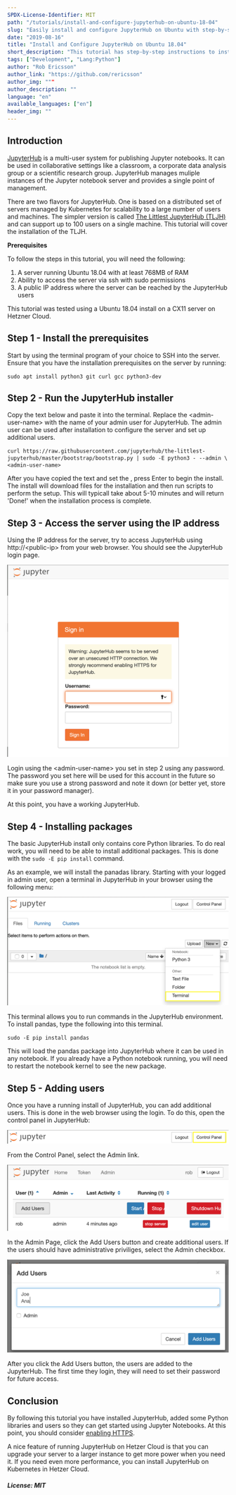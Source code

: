 ```yaml
---
SPDX-License-Identifier: MIT
path: "/tutorials/install-and-configure-jupyterhub-on-ubuntu-18-04"
slug: "Easily install and configure JupyterHub on Ubuntu with step-by-step instructions"
date: "2019-08-16"
title: "Install and Configure JupyterHub on Ubuntu 18.04"
short_description: "This tutorial has step-by-step instructions to install and configure JupyterHub on Ubuntu 18.04 so you can use it for your data science teams and projects.""
tags: ["Development", "Lang:Python"]
author: "Rob Ericsson"
author_link: "https://github.com/rericsson"
author_img: """
author_description: ""
language: "en"
available_languages: ["en"]
header_img: ""
---
```


<!-- This where the actual tutorial begins. You don't need to write out the title again, having it in the metadata above is enough. -->

## Introduction

[JupyterHub](https://jupyterhub.readthedocs.io/en/stable/) is a multi-user system for publishing Jupyter notebooks. It can be used in collaborative settings like a classroom, a corporate data analysis group or a scientific research group. JupyterHub manages muliple instances of the Jupyter notebook server and provides a single point of management.

There are two flavors for JupyterHub. One is based on a distributed set of servers managed by Kubernetes for scalability to a large number of users and machines. The simpler version is called [The Littlest JupyterHub (TLJH)](https://the-littlest-jupyterhub.readthedocs.io/en/latest/index.html) and can support up to 100 users on a single machine. This tutorial will cover the installation of the TLJH. 

**Prerequisites**

To follow the steps in this tutorial, you will need the following:
1. A server running Ubuntu 18.04 with at least 768MB of RAM
2. Ability to access the server via ssh with sudo permissions
3. A public IP address where the server can be reached by the JupyterHub users

This tutorial was tested using a Ubuntu 18.04 install on a CX11 server on Hetzner Cloud. 
## Step 1 - Install the prerequisites

Start by using the terminal program of your choice to SSH into the server. Ensure that you have the installation prerequisites on the server by running:

```
sudo apt install python3 git curl gcc python3-dev
```

## Step 2 - Run the JupyterHub installer

Copy the text below and paste it into the terminal. Replace the \<admin-user-name> with the name of your admin user for JupyterHub. The admin user can be used after installation to configure the server and set up additional users. 

```
curl https://raw.githubusercontent.com/jupyterhub/the-littlest-jupyterhub/master/bootstrap/bootstrap.py | sudo -E python3 - --admin \<admin-user-name>
```

After you have copied the text and set the <admin-user-name>, press Enter to begin the install. The install will download files for the installation and then run scripts to perform the setup. This will typicall take about 5-10 minutes and will return 'Done!' when the installation process is complete. 

## Step 3 - Access the server using the IP address

Using the IP address for the server, try to access JupyterHub using http://\<public-ip> from your web browser. You should see the JupyterHub login page. 

![JupyterHub login](images/login.png)

Login using the \<admin-user-name> you set in step 2 using any password. The password you set here will be used for this account in the future so make sure you use a strong password and note it down (or better yet, store it in your password manager).

At this point, you have a working JupyterHub. 

## Step 4 - Installing packages

The basic JupyterHub install only contains core Python libraries. To do real work, you will need to be able to install additional packages. This is done with the `sudo -E pip install` command. 

As an example, we will install the panadas library. Starting with your logged in admin user, open a terminal in JupyterHub in your browser using the following menu:

![Image of opening terminal](images/terminal_menu.png) 

This terminal allows you to run commands in the JupyterHub environment. To install pandas, type the following into this terminal. 

```
sudo -E pip install pandas
```

This will load the pandas package into JupyterHub where it can be used in any notebook. If you already have a Python notebook running, you will need to restart the notebook kernel to see the new package. 

## Step 5 - Adding users

Once you have a running install of JupyterHub, you can add additional users. This is done in the web browser using the <admin-user-name> login. To do this, open the control panel in JupyterHub:

![Control panel](images/control_panel.png)

From the Control Panel, select the Admin link. 

![Admin page](images/admin.png)

In the Admin Page, click the Add Users button and create additional users. If the users should have administrative priviliges, select the Admin checkbox. 

![Add users](images/add_users.png)

After you click the Add Users button, the users are added to the JupyterHub. The first time they login, they will need to set their password for future access. 


## Conclusion

By following this tutorial you have installed JupyterHub, added some Python libraries and users so they can get started using Jupyter Notebooks. At this point, you should consider [enabling HTTPS](https://the-littlest-jupyterhub.readthedocs.io/en/latest/howto/admin/https.html#howto-admin-https). 

A nice feature of running JupyterHub on Hetzer Cloud is that you can upgrade your server to a larger instance to get more power when you need it. If you need even more performance, you can install JupyterHub on Kubernetes in Hetzer Cloud. 

##### License: MIT

<!--

Contributor's Certificate of Origin

By making a contribution to this project, I certify that:

(a) The contribution was created in whole or in part by me and I have
    the right to submit it under the license indicated in the file; or

(b) The contribution is based upon previous work that, to the best of my
    knowledge, is covered under an appropriate license and I have the
    right under that license to submit that work with modifications,
    whether created in whole or in part by me, under the same license
    (unless I am permitted to submit under a different license), as
    indicated in the file; or

(c) The contribution was provided directly to me by some other person
    who certified (a), (b) or (c) and I have not modified it.

(d) I understand and agree that this project and the contribution are
    public and that a record of the contribution (including all personal
    information I submit with it, including my sign-off) is maintained
    indefinitely and may be redistributed consistent with this project
    or the license(s) involved.

Signed-off-by: Rob Ericsson rob@l10systems.com

